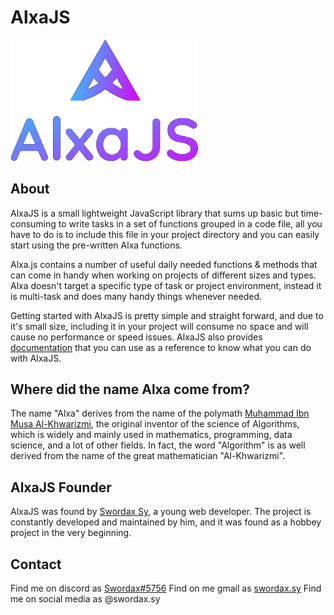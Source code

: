 # AlxaJS

<img src="public/images/alxa-logo-2.png" width="300px">

## About

AlxaJS is a small lightweight JavaScript library that sums up basic but time-consuming to write tasks in a set of functions grouped in a code file, all you have to do is to include this file in your project directory and you can easily start using the pre-written Alxa functions.

Alxa.js contains a number of useful daily needed functions & methods that can come in handy when working on projects of different sizes and types. Alxa doesn't target a specific type of task or project environment, instead it is multi-task and does many handy things whenever needed.

Getting started with AlxaJS is pretty simple and straight forward, and due to it's small size, including it in your project will consume no space and will cause no performance or speed issues. AlxaJS also provides [documentation](https://alxajs.herokuapp.com/docs) that you can use as a reference to know what you can do with AlxaJS.

## Where did the name Alxa come from?

The name "Alxa" derives from the name of the polymath [Muhammad Ibn Musa Al-Khwarizmi](https://en.wikipedia.org/wiki/Muhammad_ibn_Musa_al-Khwarizmi), the original inventor of the science of Algorithms, which is widely and mainly used in mathematics, programming, data science, and a lot of other fields. In fact, the word "Algorithm" is as well derived from the name of the great mathematician "Al-Khwarizmi".

## AlxaJS Founder

AlxaJS was found by [Swordax Sy](https://swordax.netlify.app/), a young web developer. The project is constantly developed and maintained by him, and it was found as a hobbey project in the very beginning.

## Contact

Find me on discord as [Swordax#5756](https://discord.com/users/465453058667839499/)
Find on me gmail as [swordax.sy](mailto:swordax.sy@gmail.com)
Find me on social media as @swordax.sy
